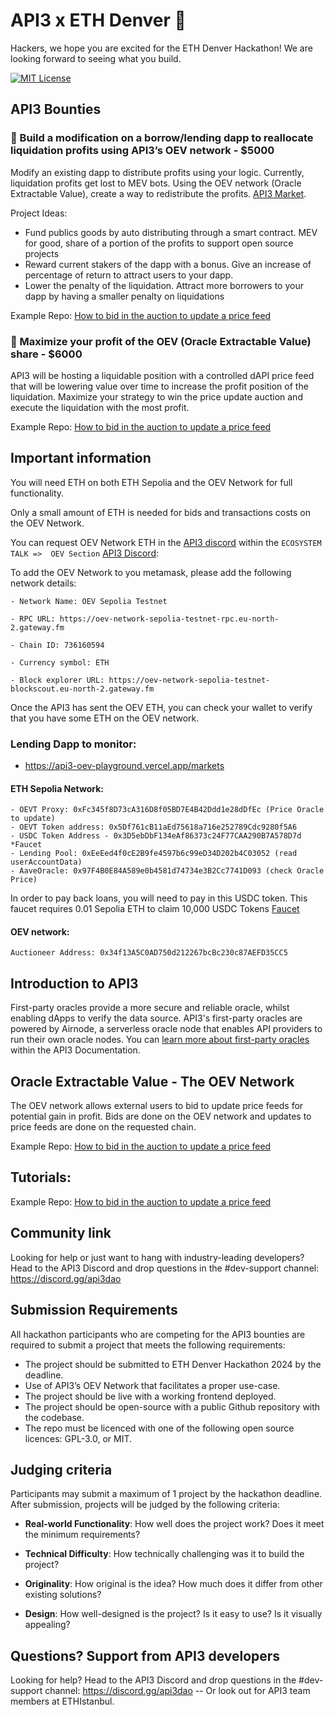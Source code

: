 # API3 x ETH Denver :hammer:
Hackers, we hope you are excited for the ETH Denver Hackathon! We are looking forward to seeing what you build.

[![MIT License](https://img.shields.io/badge/License-MIT-green.svg)](https://choosealicense.com/licenses/mit/)

## API3 Bounties

### 🥇 Build a modification on a borrow/lending dapp to reallocate liquidation profits using API3’s OEV network - $5000

Modify an existing dapp to distribute profits using your logic.  Currently, liquidation profits get lost to MEV bots.  Using the OEV network (Oracle Extractable Value), create a way to redistribute the profits. [API3 Market](https://market.api3.org/dapis?utm_source=Eth+Istanbul&utm_medium=Github&utm_campaign=Eth+Istanbul).

Project Ideas:
- Fund publics goods by auto distributing through a smart contract. MEV for good, share of a portion of the profits to support open source projects
- Reward current stakers of the dapp with a bonus.  Give an increase of percentage of return to attract users to your dapp. 
- Lower the penalty of the liquidation. Attract more borrowers to your dapp by having a smaller penalty on liquidations

Example Repo: [How to bid in the auction to update a price feed](https://github.com/api3-ecosystem/oev_priceupdate_example) 

### 🥇 Maximize your profit of the OEV (Oracle Extractable Value) share - $6000

API3 will be hosting a liquidable position with a controlled dAPI price feed that will be lowering value over time to increase the profit position of the liquidation.  Maximize your strategy to win the price update auction and execute the liquidation with the most profit.

Example Repo: [How to bid in the auction to update a price feed](https://github.com/api3-ecosystem/oev_priceupdate_example) 


## Important information

You will need ETH on both ETH Sepolia and the OEV Network for full functionality.

Only a small amount of ETH is needed for bids and transactions costs on the OEV Network. 

You can request OEV Network ETH in the [API3 discord](https://discord.gg/api3dao) within the `ECOSYSTEM TALK =>  OEV Section` [API3 Discord](https://discord.gg/api3dao):

To add the OEV Network to you metamask, please add the following network details:
```
- Network Name: OEV Sepolia Testnet

- RPC URL: https://oev-network-sepolia-testnet-rpc.eu-north-2.gateway.fm

- Chain ID: 736160594

- Currency symbol: ETH

- Block explorer URL: https://oev-network-sepolia-testnet-blockscout.eu-north-2.gateway.fm
```

Once the API3 has sent the OEV ETH, you can check your wallet to verify that you have some ETH on the OEV network.


### Lending Dapp to monitor:  
- https://api3-oev-playground.vercel.app/markets

#### ETH Sepolia Network:
```
- OEVT Proxy: 0xFc345f8D73cA316D8f05BD7E4B42Ddd1e28dDfEc (Price Oracle to update)
- OEVT Token address: 0x5Df761cB11aEd75618a716e252789Cdc9280f5A6
- USDC Token Address - 0x3D5ebDbF134eAf86373c24F77CAA290B7A578D7d  *Faucet
- Lending Pool: 0xEeEed4f0cE2B9fe4597b6c99eD34D202b4C03052 (read userAccountData)
- AaveOracle: 0x97F4B0E84A589e0b4581d74734e3B2Cc7741D093 (check Oracle Price)
```
In order to pay back loans, you will need to pay in this USDC token.  This faucet requires 0.01 Sepolia ETH to claim 10,000 USDC Tokens
[Faucet]("https://sepolia.etherscan.io/address/0x3D5ebDbF134eAf86373c24F77CAA290B7A578D7d#writeContract")

#### OEV network:
```
Auctioneer Address: 0x34f13A5C0AD750d212267bcBc230c87AEFD35CC5
```

## Introduction to API3

First-party oracles provide a more secure and reliable oracle, whilst enabling dApps to verify the data source. API3's first-party oracles are powered by Airnode, a serverless oracle node that enables API providers to run their own oracle nodes.
You can [learn more about first-party oracles](https://docs.api3.org/guides/airnode/calling-an-airnode/?utm_source=Eth+Istanbul&utm_medium=Github&utm_campaign=Eth+Istanbul) within the API3 Documentation.


##  Oracle Extractable Value - The OEV Network
The OEV network allows external users to bid to update price feeds for potential gain in profit.  Bids are done on the OEV network and updates to price feeds are done on the requested chain.

Example Repo: [How to bid in the auction to update a price feed](https://github.com/api3-ecosystem/oev_priceupdate_example) 

## Tutorials: 

Example Repo: [How to bid in the auction to update a price feed](https://github.com/api3-ecosystem/oev_priceupdate_example) 


## Community link

Looking for help or just want to hang with industry-leading developers? Head to the API3 Discord and drop questions in the #dev-support channel: https://discord.gg/api3dao

## Submission Requirements

All hackathon participants who are competing for the API3 bounties are required to submit a project that meets the following requirements:

- The project should be submitted to ETH Denver Hackathon 2024 by the deadline.
- Use of API3’s OEV Network that facilitates a proper use-case.
- The project should be live with a working frontend deployed.
- The project should be open-source with a public Github repository with the codebase. 
- The repo must be licenced with one of the following open source licences: GPL-3.0, or MIT.

## Judging criteria

Participants may submit a maximum of 1 project by the hackathon deadline. After submission, projects will be judged by the following criteria:

- **Real-world Functionality**: How well does the project work? Does it meet the minimum requirements?

- **Technical Difficulty**: How technically challenging was it to build the project?

- **Originality**: How original is the idea? How much does it differ from other existing solutions?

- **Design**: How well-designed is the project? Is it easy to use? Is it visually appealing?


## Questions? Support from API3 developers

Looking for help? Head to the API3 Discord and drop questions in the #dev-support channel: https://discord.gg/api3dao -- Or look out for API3 team members at ETHIstanbul. 
